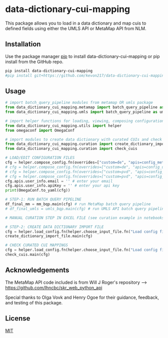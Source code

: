 # data-dictionary-cui-mapping

This package allows you to  load in a data dictionary and map cuis to defined fields using either the UMLS API or MetaMap API from NLM.

## Installation

Use the package manager [pip](https://pip.pypa.io/en/stable/) to install data-dictionary-cui-mapping or pip install from the GitHub repo.

```bash
pip install data-dictionary-cui-mapping
#pip install git+https://github.com/kevon217/data-dictionary-cui-mapping.git
```

## Usage

```python
# import batch_query_pipeline modules from metamap OR umls package
from data_dictionary_cui_mapping.metamap import batch_query_pipeline as mm_bqp
from data_dictionary_cui_mapping.umls import batch_query_pipeline as umls_bqp

# import helper functions for loading, viewing, composing configurations for pipeline run
from data_dictionary_cui_mapping.utils import helper
from omegaconf import OmegaConf

# import modules to create data dictionary with curated CUIs and check the file for missing mappings
from data_dictionary_cui_mapping.curation import create_dictionary_import_file
from data_dictionary_cui_mapping.curation import check_cuis

# LOAD/EDIT CONFIGURATION FILES
cfg = helper.compose_config.fn(overrides=["custom=de", "apis=config_metamap_api"]) # custom config for MetaMap on data element 'title' column
# cfg = helper.compose_config.fn(overrides=["custom=de", "apis=config_umls_api"]) # custom config for UMLS API on data element 'title' column
# cfg = helper.compose_config.fn(overrides=["custom=pvd", "apis=config_metamap_api"]) # custom config for MetaMap on 'permissible value descriptions' column
# cfg = helper.compose_config.fn(overrides=["custom=pvd", "apis=config_umls_api"]) # custom config for UMLS API on 'permissible value descriptions' column
cfg.apis.user_info.email = '' # enter your email
cfg.apis.user_info.apiKey = '' # enter your api key
print(OmegaConf.to_yaml(cfg))

# STEP-1: RUN BATCH QUERY PIPELINE
df_final_mm = mm_bqp.main(cfg) # run MetaMap batch query pipeline
# df_final_umls = umls_bqp.main(cfg) # run UMLS API batch query pipeline

# MANUAL CURATION STEP IN EXCEL FILE (see curation example in notebooks/examples_files/DE_Step-1_curation_keepCol.xlsx)

# STEP-2: CREATE DATA DICTIONARY IMPORT FILE
cfg = helper.load_config.fn(helper.choose_input_file.fn("Load config file from Step 1"))
create_dictionary_import_file.main(cfg)

# CHECK CURATED CUI MAPPINGS
cfg = helper.load_config.fn(helper.choose_input_file.fn("Load config file from Step 2"))
check_cuis.main(cfg)
```

## Acknowledgements

The MetaMap API code included is from Will J Roger's repository --> https://github.com/lhncbc/skr_web_python_api

Special thanks to Olga Vovk and Henry Ogoe for their guidance, feedback, and testing of this package.

## License

[MIT](https://choosealicense.com/licenses/mit/)
